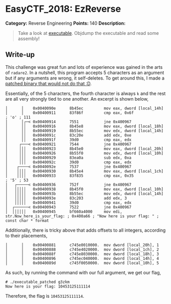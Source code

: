 # EasyCTF_2018: EzReverse

**Category:** Reverse Engineering
**Points:** 140
**Description:**

>Take a look at [executable](executable). Objdump the executable and read some assembly!

## Write-up
This challenge was great fun and lots of experience was gained in the arts of `radare2`. In a nutshell, this program accepts 5 characters as an argument but if any arguments are wrong, it self-deletes. To get around this, I made a [patched binary that would not do that :D](executable_patched).

Essentially, of the 5 characters, the fourth character is always `k` and the rest are all very strongly tied to one another. An excerpt is shown below, 

    │      │    0x0040090e      8b45ec         mov eax, dword [local_14h]
    │      │    0x00400911      83f86f         cmp eax, 0x6f               ; 'o' ; 111
    │      │┌─< 0x00400914      7551           jne 0x400967
    │      ││   0x00400916      8b45e8         mov eax, dword [local_18h]
    │      ││   0x00400919      8b55ec         mov edx, dword [local_14h]
    │      ││   0x0040091c      83c20e         add edx, 0xe
    │      ││   0x0040091f      39d0           cmp eax, edx
    │     ┌───< 0x00400921      7544           jne 0x400967
    │     │││   0x00400923      8b45e0         mov eax, dword [local_20h]
    │     │││   0x00400926      8b55f0         mov edx, dword [local_10h]
    │     │││   0x00400929      83ea0a         sub edx, 0xa
    │     │││   0x0040092c      39d0           cmp eax, edx
    │    ┌────< 0x0040092e      7537           jne 0x400967
    │    ││││   0x00400930      8b45e4         mov eax, dword [local_1ch]
    │    ││││   0x00400933      83f835         cmp eax, 0x35               ; '5' ; 53
    │   ┌─────< 0x00400936      752f           jne 0x400967
    │   │││││   0x00400938      8b45f0         mov eax, dword [local_10h]
    │   │││││   0x0040093b      8b55ec         mov edx, dword [local_14h]
    │   │││││   0x0040093e      83c203         add edx, 3
    │   │││││   0x00400941      39d0           cmp eax, edx
    │  ┌──────< 0x00400943      7522           jne 0x400967
    │  ││││││   0x00400945      bf660a4000     mov edi, str.Now_here_is_your_flag: ; 0x400a66 ; "Now here is your flag: " ; const char * format

Additionally, there is tricky above that adds offsets to all integers, according to their placements,

    │      │    0x00400881      c745e0010000.  mov dword [local_20h], 1
    │      │    0x00400888      c745e4020000.  mov dword [local_1ch], 2
    │      │    0x0040088f      c745e8030000.  mov dword [local_18h], 3
    │      │    0x00400896      c745ec040000.  mov dword [local_14h], 4
    │      │    0x0040089d      c745f0050000.  mov dword [local_10h], 5

As such, by running the command with our full argument, we get our flag,

    # ./executable_patched g3zkm
    Now here is your flag: 10453125111114

Therefore, the flag is `10453125111114`.
